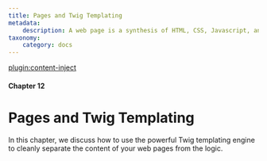 ```yaml
---
title: Pages and Twig Templating
metadata:
    description: A web page is a synthesis of HTML, CSS, Javascript, and other types of media.  UserFrosting uses the powerful Twig templating engine to render web pages.
taxonomy:
    category: docs
---
```

[plugin:content-inject](/modular/_update5.0)

#### Chapter 12

# Pages and Twig Templating

In this chapter, we discuss how to use the powerful Twig templating engine to cleanly separate the content of your web pages from the logic.
